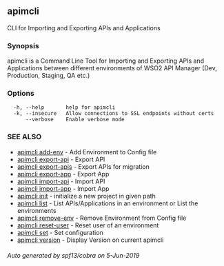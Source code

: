 ## apimcli

CLI for Importing and Exporting APIs and Applications

### Synopsis


apimcli is a Command Line Tool for Importing and Exporting APIs and Applications between different environments of WSO2 API Manager
(Dev, Production, Staging, QA etc.)

### Options

```
  -h, --help       help for apimcli
  -k, --insecure   Allow connections to SSL endpoints without certs
      --verbose    Enable verbose mode
```

### SEE ALSO
* [apimcli add-env](apimcli_add-env.md)	 - Add Environment to Config file
* [apimcli export-api](apimcli_export-api.md)	 - Export API
* [apimcli export-apis](apimcli_export-apis.md)	 - Export APIs for migration
* [apimcli export-app](apimcli_export-app.md)	 - Export App
* [apimcli import-api](apimcli_import-api.md)	 - Import API
* [apimcli import-app](apimcli_import-app.md)	 - Import App
* [apimcli init](apimcli_init.md)	 - initialize a new project in given path
* [apimcli list](apimcli_list.md)	 - List APIs/Applications in an environment or List the environments
* [apimcli remove-env](apimcli_remove-env.md)	 - Remove Environment from Config file
* [apimcli reset-user](apimcli_reset-user.md)	 - Reset user of an environment
* [apimcli set](apimcli_set.md)	 - Set configuration
* [apimcli version](apimcli_version.md)	 - Display Version on current apimcli

###### Auto generated by spf13/cobra on 5-Jun-2019
